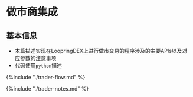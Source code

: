 # 做市商集成

## 基本信息

- 本篇描述实现在LoopringDEX上进行做市交易的程序涉及的主要APIs以及对应参数的注意事项
- 代码使用`python`描述

{%include "./trader-flow.md" %}

{%include "./trader-notes.md" %}


